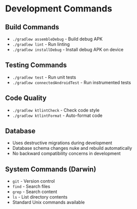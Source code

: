 # Development Commands

## Build Commands
- `./gradlew assembleDebug` - Build debug APK
- `./gradlew lint` - Run linting
- `./gradlew installDebug` - Install debug APK on device

## Testing Commands
- `./gradlew test` - Run unit tests
- `./gradlew connectedAndroidTest` - Run instrumented tests

## Code Quality
- `./gradlew ktlintCheck` - Check code style
- `./gradlew ktlintFormat` - Auto-format code

## Database
- Uses destructive migrations during development
- Database schema changes nuke and rebuild automatically
- No backward compatibility concerns in development

## System Commands (Darwin)
- `git` - Version control
- `find` - Search files
- `grep` - Search content
- `ls` - List directory contents
- Standard Unix commands available
